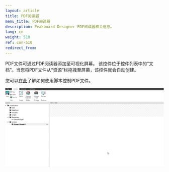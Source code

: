 ```yaml
---
layout: article
title: PDF阅读器
menu_title: PDF阅读器
description: Peakboard Designer PDF阅读器相关信息。
lang: cn
weight: 510
ref: con-510
redirect_from:
---
```


PDF文件可通过PDF阅读器添加至可视化屏幕。
该控件位于控件列表中的“文档”。当您将PDF文件从“资源”栏拖拽至屏幕，该控件就会自动创建。

您可以[在此](/scripting/Samples/en-PDF.html)了解如何使用脚本控制PDF文件。

![image_1](/assets/images/Controls/PDF/pdf01.gif)